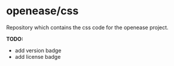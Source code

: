 openease/css
================

Repository which contains the css code for the openease project.

**TODO:**
- add version badge
- add license badge